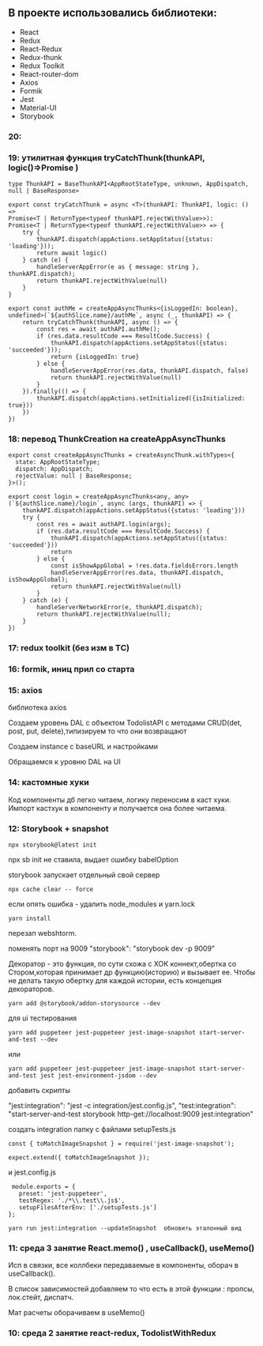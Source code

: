 ## В проекте использовались библиотеки:
   - React
   - Redux
   - React-Redux
   - Redux-thunk
   - Redux Toolkit
   - React-router-dom
   - Axios
   - Formik
   - Jest
   - Material-UI
   - Storybook

### 20: 

### 19: утилитная функция tryCatchThunk(thunkAPI, logic()=>Promise )

```
type ThunkAPI = BaseThunkAPI<AppRootStateType, unknown, AppDispatch, null | BaseResponse>

export const tryCatchThunk = async <T>(thunkAPI: ThunkAPI, logic: () => 
Promise<T | ReturnType<typeof thunkAPI.rejectWithValue>>): 
Promise<T | ReturnType<typeof thunkAPI.rejectWithValue>> => {
    try {
        thunkAPI.dispatch(appActions.setAppStatus({status: 'loading'}));
        return await logic()
    } catch (e) {
        handleServerAppError(e as { message: string }, thunkAPI.dispatch);
        return thunkAPI.rejectWithValue(null)
    }
}

export const authMe = createAppAsyncThunks<{isLoggedIn: boolean}, undefined>(`${authSlice.name}/authMe`, async (_, thunkAPI) => {
    return tryCatchThunk(thunkAPI, async () => {
        const res = await authAPI.authMe();
        if (res.data.resultCode === ResultCode.Success) {
            thunkAPI.dispatch(appActions.setAppStatus({status: 'succeeded'}));
            return {isLoggedIn: true}
        } else {
            handleServerAppError(res.data, thunkAPI.dispatch, false)
            return thunkAPI.rejectWithValue(null)
        }
    }).finally(() => {
        thunkAPI.dispatch(appActions.setInitialized({isInitialized: true}))
    })
})
```

### 18: перевод ThunkCreation на createAppAsyncThunks


```
export const createAppAsyncThunks = createAsyncThunk.withTypes<{
  state: AppRootStateType;
  dispatch: AppDispatch;
  rejectValue: null | BaseResponse;
}>();

export const login = createAppAsyncThunks<any, any>(`${authSlice.name}/login`, async (args, thunkAPI) => {
    thunkAPI.dispatch(appActions.setAppStatus({status: 'loading'}))
    try {
        const res = await authAPI.login(args);
        if (res.data.resultCode === ResultCode.Success) {
            thunkAPI.dispatch(appActions.setAppStatus({status: 'succeeded'}))
            return
        } else {
            const isShowAppGlobal = !res.data.fieldsErrors.length
            handleServerAppError(res.data, thunkAPI.dispatch, isShowAppGlobal);
            return thunkAPI.rejectWithValue(null)
        }
    } catch (e) {
        handleServerNetworkError(e, thunkAPI.dispatch);
        return thunkAPI.rejectWithValue(null);
    }
})
```

### 17: redux toolkit (без изм в ТС)

### 16: formik, иниц прил со старта

### 15: axios

библиотека axios

Создаем уровень DAL c объектом TodolistAPI с методами CRUD(det, post, put, delete),типизируем то что они возвращают

Создаем instance c baseURL и настройками

Обращаемся к уровню DAL на UI

### 14: кастомные хуки

Код компоненты дб легко читаем, логику переносим в каст хуки. Импорт кастхук в компоненту и получается она более читаема.

### 12: Storybook + snapshot

```
npx storybook@latest init
```

npx sb init не ставила, выдает ошибку babelOption

storybook запускает отдельный свой сервер


```
npx cache clear -- force
```

если опять ошибка - удалить node_modules и yarn.lock

```
yarn install
```

перезап webshtorm.

поменять порт на 9009 "storybook": "storybook dev -p 9009"

Декоратор - это функция, по сути схожа с ХОК коннект,обертка со Стором,которая принимает др функцию(историю) и вызывает
ее.
Чтобы не делать такую обертку для каждой истории, есть концепция декораторов.

```
yarn add @storybook/addon-storysource --dev
```

для ui тестирования

```
yarn add puppeteer jest-puppeteer jest-image-snapshot start-server-and-test --dev
```

или

```
yarn add puppeteer jest-puppeteer jest-image-snapshot start-server-and-test jest jest-environment-jsdom --dev
```

добавить скрипты

"jest:integration": "jest -c integration/jest.config.js",
"test:integration": "start-server-and-test storybook http-get://localhost:9009 jest:integration"

создать integration папку с файлами setupTests.js

```
const { toMatchImageSnapshot } = require('jest-image-snapshot');

expect.extend({ toMatchImageSnapshot });
```

и jest.config.js

```
 module.exports = {
   preset: 'jest-puppeteer',
   testRegex: './*\\.test\\.js$',
   setupFilesAfterEnv: ['./setupTests.js']
};
```

```
yarn run jest:integration --updateSnapshot  обновить эталонный вид
```

### 11: среда 3 занятие React.memo() , useCallback(), useMemo()

Исп в связки, все коллбеки передаваемые в компоненты, оборач в useCallback().

В список зависимостей добавляем то что есть в этой функции : пропсы, лок.стейт, диспатч.

Мат расчеты оборачиваем в useMemo()

### 10: среда 2 занятие react-redux, TodolistWithRedux
